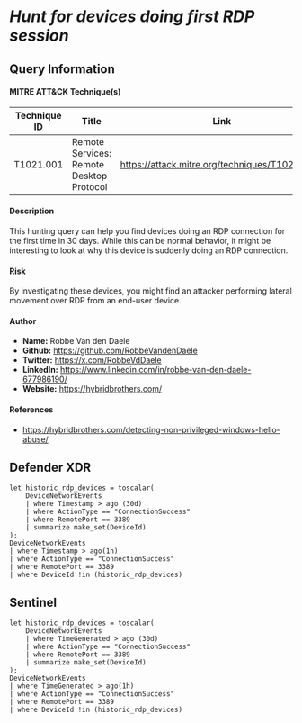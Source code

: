 # *Hunt for devices doing first RDP session*

## Query Information

#### MITRE ATT&CK Technique(s)

| Technique ID | Title    | Link    |
| ---  | --- | --- |
| T1021.001 | Remote Services: Remote Desktop Protocol | https://attack.mitre.org/techniques/T1021/001/ |

#### Description
This hunting query can help you find devices doing an RDP connection for the first time in 30 days. While this can be normal behavior, it might be interesting to look at why this device is suddenly doing an RDP connection. 

#### Risk
By investigating these devices, you might find an attacker performing lateral movement over RDP from an end-user device.

#### Author <Optional>
- **Name:** Robbe Van den Daele
- **Github:** https://github.com/RobbeVandenDaele
- **Twitter:** https://x.com/RobbeVdDaele
- **LinkedIn:** https://www.linkedin.com/in/robbe-van-den-daele-677986190/
- **Website:** https://hybridbrothers.com/

#### References
- https://hybridbrothers.com/detecting-non-privileged-windows-hello-abuse/

## Defender XDR
```KQL
let historic_rdp_devices = toscalar(
    DeviceNetworkEvents
    | where Timestamp > ago (30d)
    | where ActionType == "ConnectionSuccess"
    | where RemotePort == 3389
    | summarize make_set(DeviceId)
);
DeviceNetworkEvents
| where Timestamp > ago(1h)
| where ActionType == "ConnectionSuccess"
| where RemotePort == 3389
| where DeviceId !in (historic_rdp_devices)
```

## Sentinel
```KQL
let historic_rdp_devices = toscalar(
    DeviceNetworkEvents
    | where TimeGenerated > ago (30d)
    | where ActionType == "ConnectionSuccess"
    | where RemotePort == 3389
    | summarize make_set(DeviceId)
);
DeviceNetworkEvents
| where TimeGenerated > ago(1h)
| where ActionType == "ConnectionSuccess"
| where RemotePort == 3389
| where DeviceId !in (historic_rdp_devices)
```